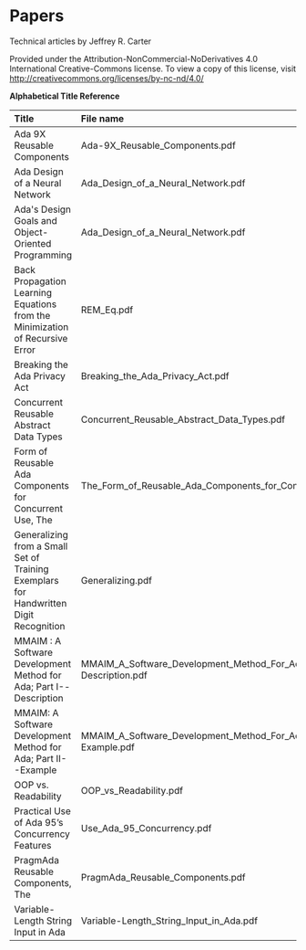 # Papers
Technical articles by Jeffrey R. Carter

Provided under the Attribution-NonCommercial-NoDerivatives 4.0 International Creative-Commons license. To view a copy of this license, visit http://creativecommons.org/licenses/by-nc-nd/4.0/

**Alphabetical Title Reference**

Title | File name | Year
:---  | :---      | ---:
Ada 9X Reusable Components | Ada-9X_Reusable_Components.pdf | 1992
Ada Design of a Neural Network | Ada_Design_of_a_Neural_Network.pdf | 1994
Ada's Design Goals and Object-Oriented Programming | Ada_Design_of_a_Neural_Network.pdf | 1994
Back Propagation Learning Equations from the Minimization of Recursive Error | REM_Eq.pdf | 1989
Breaking the Ada Privacy Act | Breaking_the_Ada_Privacy_Act.pdf | 1996
Concurrent Reusable Abstract Data Types | Concurrent_Reusable_Abstract_Data_Types.pdf | 1991
Form of Reusable Ada Components for Concurrent Use, The | The_Form_of_Reusable_Ada_Components_for_Concurrent_Use.pdf | 1990
Generalizing from a Small Set of Training Exemplars for Handwritten Digit Recognition | Generalizing.pdf | 1991
MMAIM : A Software Development Method for Ada; Part I--Description | MMAIM_A_Software_Development_Method_For_Ada_Part_I--Description.pdf | 1988
MMAIM: A Software Development Method for Ada; Part II--Example | MMAIM_A_Software_Development_Method_For_Ada_Part_II--Example.pdf | 1998
OOP vs. Readability | OOP_vs_Readability.pdf | 1997
Practical Use of Ada 95’s Concurrency Features | Use_Ada_95_Concurrency.pdf | 1998
PragmAda Reusable Components, The | PragmAda_Reusable_Components.pdf | 2004
Variable-Length String Input in Ada | Variable-Length_String_Input_in_Ada.pdf | 1989
